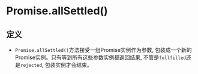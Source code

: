 # Promise.allSettled()

## 定义

- `Promise.allSettled()`方法接受一组Promise实例作为参数, 包装成一个新的Promise实例。只有等到所有这些参数实例都返回结果, 不管是`fullfilled`还是`rejected`, 包装实例才会结束。

